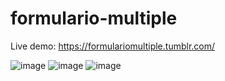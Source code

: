 # formulario-multiple
Live demo: https://formulariomultiple.tumblr.com/

![image](https://user-images.githubusercontent.com/7389985/123173785-20a22680-d44d-11eb-9752-3c0cf89f5e56.png)
![image](https://user-images.githubusercontent.com/7389985/123173814-27c93480-d44d-11eb-9aae-f937a6acc0b9.png)
![image](https://user-images.githubusercontent.com/7389985/123173828-2ef04280-d44d-11eb-9526-2f77ff45b83a.png)
